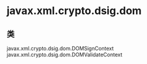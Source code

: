 # javax.xml.crypto.dsig.dom

## 类

javax.xml.crypto.dsig.dom.DOMSignContext
javax.xml.crypto.dsig.dom.DOMValidateContext




